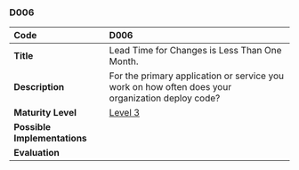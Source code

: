 ### D006

| **Code**           | **D006** |
| :--                | :--      |
| **Title**          | Lead Time for Changes is Less Than One Month. |
| **Description**    | For the primary application or service you work on how often does your organization deploy code? |
| **Maturity Level** | [Level 3](/levels#level-3) |
| **Possible Implementations** | |
| **Evaluation**     | |
